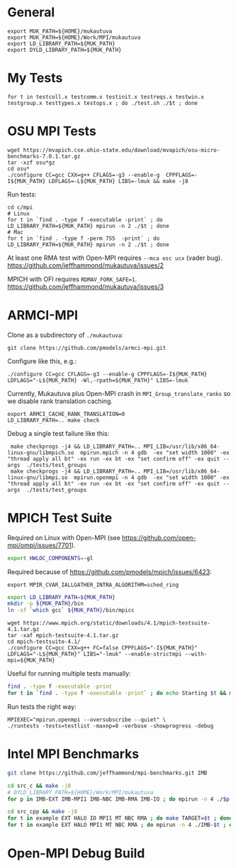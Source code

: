 # General

```
export MUK_PATH=${HOME}/mukautuva
export MUK_PATH=${HOME}/Work/MPI/mukautuva
export LD_LIBRARY_PATH=${MUK_PATH}
export DYLD_LIBRARY_PATH=${MUK_PATH}
```

# My Tests

```
for t in testcoll.x testcomm.x testinit.x testreqs.x testwin.x testgroup.x testtypes.x testops.x ; do ./test.sh ./$t ; done
```

# OSU MPI Tests

```
wget https://mvapich.cse.ohio-state.edu/download/mvapich/osu-micro-benchmarks-7.0.1.tar.gz
tar -xzf osu*gz
cd osu*
./configure CC=gcc CXX=g++ CFLAGS=-g3 --enable-g  CPPFLAGS=-I${MUK_PATH} LDFLAGS=-L${MUK_PATH} LIBS=-lmuk && make -j8
```

Run tests:
```
cd c/mpi
# Linux
for t in `find . -type f -executable -print` ; do LD_LIBRARY_PATH=${MUK_PATH} mpirun -n 2 ./$t ; done
# Mac
for t in `find . -type f -perm 755  -print` ; do LD_LIBRARY_PATH=${MUK_PATH} mpirun -n 2 ./$t ; done
```

At least one RMA test with Open-MPI requires `--mca osc ucx` (vader bug). https://github.com/jeffhammond/mukautuva/issues/2

MPICH with OFI requires `RDMAV_FORK_SAFE=1`. https://github.com/jeffhammond/mukautuva/issues/3

# ARMCI-MPI

Clone as a subdirectory of `./mukautuva`:
```
git clone https://github.com/pmodels/armci-mpi.git
```

Configure like this, e.g.:
```
./configure CC=gcc CFLAGS=-g3 --enable-g CPPFLAGS=-I${MUK_PATH} LDFLAGS="-L${MUK_PATH} -Wl,-rpath=${MUK_PATH}" LIBS=-lmuk
```

Currently, Mukautuva plus Open-MPI crash in `MPI_Group_translate_ranks` so we disable rank translation caching.
```
export ARMCI_CACHE_RANK_TRANSLATION=0
LD_LIBRARY_PATH=.. make check
```

Debug a single test failure like this:
```
 make checkprogs -j4 && LD_LIBRARY_PATH=.. MPI_LIB=/usr/lib/x86_64-linux-gnu/libmpich.so  mpirun.mpich -n 4 gdb  -ex "set width 1000" -ex "thread apply all bt" -ex run -ex bt -ex "set confirm off" -ex quit --args  ./tests/test_groups
 make checkprogs -j4 && LD_LIBRARY_PATH=.. MPI_LIB=/usr/lib/x86_64-linux-gnu/libmpi.so  mpirun.openmpi -n 4 gdb  -ex "set width 1000" -ex "thread apply all bt" -ex run -ex bt -ex "set confirm off" -ex quit --args  ./tests/test_groups
```

# MPICH Test Suite

Required on Linux with Open-MPI (see https://github.com/open-mpi/ompi/issues/7701).
```sh
export HWLOC_COMPONENTS=-gl
```

Required because of https://github.com/pmodels/mpich/issues/6423:
```
export MPIR_CVAR_IALLGATHER_INTRA_ALGORITHM=sched_ring
```

```sh
export LD_LIBRARY_PATH=${MUK_PATH}
mkdir -p ${MUK_PATH}/bin
ln -sf `which gcc` ${MUK_PATH}/bin/mpicc
```

```
wget https://www.mpich.org/static/downloads/4.1/mpich-testsuite-4.1.tar.gz
tar -xaf mpich-testsuite-4.1.tar.gz
cd mpich-testsuite-4.1/
./configure CC=gcc CXX=g++ FC=false CPPFLAGS="-I${MUK_PATH}" LDFLAGS="-L${MUK_PATH}" LIBS="-lmuk" --enable-strictmpi --with-mpi=${MUK_PATH}
```

Useful for running multiple tests manually:
```sh
find . -type f -executable -print
for t in `find . -type f -executable -print` ; do echo Starting $t && mpirun -n 4 $t ; done
```

Run tests the right way:
```
MPIEXEC="mpirun.openmpi --oversubscribe --quiet" \
./runtests -tests=testlist -maxnp=8 -verbose -showprogress -debug
```

# Intel MPI Benchmarks

```sh
git clone https://github.com/jeffhammond/mpi-benchmarks.git IMB
```

```sh
cd src_c && make -j8
# DYLD_LIBRARY_PATH=${HOME}/Work/MPI/mukautuva
for p in IMB-EXT IMB-MPI1 IMB-NBC IMB-RMA IMB-IO ; do mpirun -n 4 ./$p ; done
```

```sh
cd src_cpp && make -j8
for t in example EXT HALO IO MPI1 MT NBC RMA ; do make TARGET=$t ; done
for t in example EXT HALO MPI1 MT NBC RMA ; do mpirun -n 4 ./IMB-$t ; done
```

# Open-MPI Debug Build

```


```
